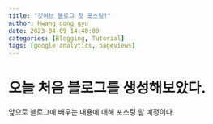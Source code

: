 ```yaml
---
title: "깃허브 블로그 첫 포스팅!"
author: Hwang_dong_gyu
date: 2023-04-09 14:40:00
categories: [Blogging, Tutorial]
tags: [google analytics, pageviews]
---
```


# 오늘 처음 블로그를 생성해보았다.

앞으로 블로그에 배우는 내용에 대해 포스팅 할 예정이다.

